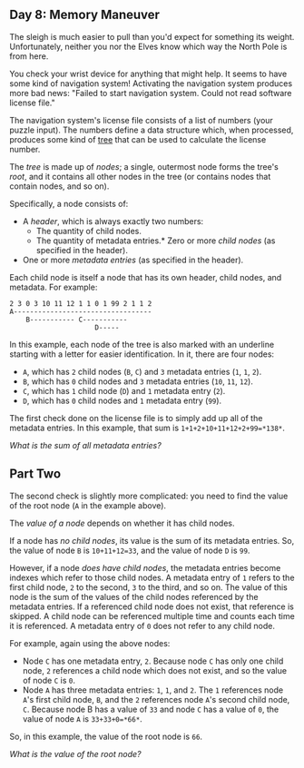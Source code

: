 Day 8: Memory Maneuver
----------------------

The sleigh is much easier to pull than you'd expect for something its weight. Unfortunately, neither you nor the Elves know which way the North Pole is from here.


You check your wrist device for anything that might help. It seems to have some kind of navigation system! Activating the navigation system produces more bad news: "Failed to start navigation system. Could not read software license file."


The navigation system's license file consists of a list of numbers (your puzzle input). The numbers define a data structure which, when processed, produces some kind of [tree](https://en.wikipedia.org/wiki/Tree_(data_structure)) that can be used to calculate the license number.


The *tree* is made up of *nodes*; a single, outermost node forms the tree's *root*, and it contains all other nodes in the tree (or contains nodes that contain nodes, and so on).


Specifically, a node consists of:


* A *header*, which is always exactly two numbers:
	+ The quantity of child nodes.
	+ The quantity of metadata entries.* Zero or more *child nodes* (as specified in the header).
* One or more *metadata entries* (as specified in the header).


Each child node is itself a node that has its own header, child nodes, and metadata. For example:



```
2 3 0 3 10 11 12 1 1 0 1 99 2 1 1 2
A----------------------------------
    B----------- C-----------
                     D-----

```

In this example, each node of the tree is also marked with an underline starting with a letter for easier identification. In it, there are four nodes:


* `A`, which has `2` child nodes (`B`, `C`) and `3` metadata entries (`1`, `1`, `2`).
* `B`, which has `0` child nodes and `3` metadata entries (`10`, `11`, `12`).
* `C`, which has `1` child node (`D`) and `1` metadata entry (`2`).
* `D`, which has `0` child nodes and `1` metadata entry (`99`).


The first check done on the license file is to simply add up all of the metadata entries. In this example, that sum is `1+1+2+10+11+12+2+99=*138*`.


*What is the sum of all metadata entries?*


Part Two
--------

The second check is slightly more complicated: you need to find the value of the root node (`A` in the example above).


The *value of a node* depends on whether it has child nodes.


If a node has *no child nodes*, its value is the sum of its metadata entries. So, the value of node `B` is `10+11+12=33`, and the value of node `D` is `99`.


However, if a node *does have child nodes*, the metadata entries become indexes which refer to those child nodes. A metadata entry of `1` refers to the first child node, `2` to the second, `3` to the third, and so on. The value of this node is the sum of the values of the child nodes referenced by the metadata entries. If a referenced child node does not exist, that reference is skipped. A child node can be referenced multiple time and counts each time it is referenced. A metadata entry of `0` does not refer to any child node.


For example, again using the above nodes:


* Node `C` has one metadata entry, `2`. Because node `C` has only one child node, `2` references a child node which does not exist, and so the value of node `C` is `0`.
* Node `A` has three metadata entries: `1`, `1`, and `2`. The `1` references node `A`'s first child node, `B`, and the `2` references node `A`'s second child node, `C`. Because node B has a value of `33` and node `C` has a value of `0`, the value of node `A` is `33+33+0=*66*`.


So, in this example, the value of the root node is `66`.


*What is the value of the root node?*


